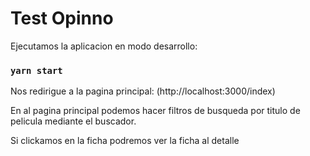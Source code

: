 # Test Opinno

Ejecutamos la aplicacion en modo desarrollo:
### `yarn start`

Nos redirigue a la pagina principal:
(http://localhost:3000/index)

En al pagina principal podemos hacer filtros de busqueda por titulo de pelicula mediante el buscador.

Si clickamos en la ficha podremos ver la ficha al detalle

